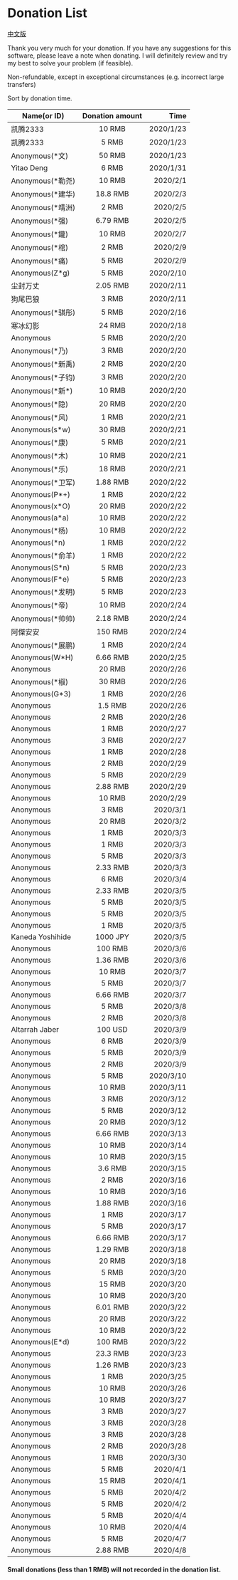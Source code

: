 # Donation List

[中文版](https://github.com/AaronFeng753/Waifu2x-Extension-GUI/blob/master/Donate_list_CN.md)

Thank you very much for your donation. If you have any suggestions for this software, please leave a note when donating. I will definitely review and try my best to solve your problem (if feasible).

Non-refundable, except in exceptional circumstances (e.g. incorrect large transfers)

Sort by donation time.

Name(or ID) | Donation amount | Time
| - | :-: | -: |
| 凯腾2333 | 10 RMB | 2020/1/23 |
| 凯腾2333 | 5 RMB | 2020/1/23 |
| Anonymous(\*文) | 50 RMB | 2020/1/23 |
| Yitao Deng | 6 RMB | 2020/1/31 |
| Anonymous(\*勒尧) | 10 RMB | 2020/2/1 |
| Anonymous(\*建华) | 18.8 RMB | 2020/2/3 |
| Anonymous(\*靖洲) | 2 RMB | 2020/2/5 |
| Anonymous(\*强) | 6.79 RMB | 2020/2/5 |
| Anonymous(\*鑨) | 10 RMB | 2020/2/7 |
| Anonymous(\*棺) | 2 RMB | 2020/2/9 |
| Anonymous(\*痛) | 5 RMB | 2020/2/9 |
| Anonymous(Z\*g) | 5 RMB | 2020/2/10 |
| 尘封万丈 | 2.05 RMB | 2020/2/11 |
| 狗尾巴狼 | 3 RMB | 2020/2/11 |
| Anonymous(\*骐彤) | 5 RMB | 2020/2/16 |
| 寒冰幻影 | 24 RMB | 2020/2/18 |
| Anonymous| 5 RMB | 2020/2/20 |
| Anonymous(\*乃) | 3 RMB | 2020/2/20 |
| Anonymous(\*新禹) | 2 RMB | 2020/2/20 |
| Anonymous(\*子钧) | 3 RMB | 2020/2/20 |
| Anonymous(\*新\*) | 10 RMB | 2020/2/20 |
| Anonymous(\*隐) | 20 RMB | 2020/2/20 |
| Anonymous(\*风) | 1 RMB | 2020/2/21 |
| Anonymous(s\*w) | 30 RMB | 2020/2/21 |
| Anonymous(\*康) | 5 RMB | 2020/2/21 |
| Anonymous(\*木) | 10 RMB | 2020/2/21 |
| Anonymous(\*乐) | 18 RMB | 2020/2/21 |
| Anonymous(\*卫军) | 1.88 RMB | 2020/2/22 |
| Anonymous(P\*+) | 1 RMB | 2020/2/22 |
| Anonymous(x\*O) | 20 RMB | 2020/2/22 |
| Anonymous(a\*a) | 10 RMB | 2020/2/22 |
| Anonymous(\*杨) | 10 RMB | 2020/2/22 |
| Anonymous(\*n) | 1 RMB | 2020/2/22 |
| Anonymous(\*俞羊) | 1 RMB | 2020/2/22 |
| Anonymous(S\*n) | 5 RMB | 2020/2/23 |
| Anonymous(F\*e) | 5 RMB | 2020/2/23 |
| Anonymous(\*发明) | 5 RMB | 2020/2/23 |
| Anonymous(\*帝) | 10 RMB | 2020/2/24 |
| Anonymous(\*帅帅) | 2.18 RMB | 2020/2/24 |
| 阿傑安安 | 150 RMB | 2020/2/24 |
| Anonymous(\*展鹏) | 1 RMB | 2020/2/24 |
| Anonymous(W\*H) | 6.66 RMB | 2020/2/25 |
| Anonymous | 20 RMB | 2020/2/26 |
| Anonymous(\*椒) | 30 RMB | 2020/2/26 |
| Anonymous(G\*3) | 1 RMB | 2020/2/26 |
| Anonymous | 1.5 RMB | 2020/2/26 |
| Anonymous | 2 RMB | 2020/2/26 |
| Anonymous | 1 RMB | 2020/2/27 |
| Anonymous | 3 RMB | 2020/2/27 |
| Anonymous | 1 RMB | 2020/2/28 |
| Anonymous | 2 RMB | 2020/2/29 |
| Anonymous | 5 RMB | 2020/2/29 |
| Anonymous | 2.88 RMB | 2020/2/29 |
| Anonymous | 10 RMB | 2020/2/29 |
| Anonymous | 3 RMB | 2020/3/1 |
| Anonymous | 20 RMB | 2020/3/2 |
| Anonymous | 1 RMB | 2020/3/3 |
| Anonymous | 1 RMB | 2020/3/3 |
| Anonymous | 5 RMB | 2020/3/3 |
| Anonymous | 2.33 RMB | 2020/3/3 |
| Anonymous | 6 RMB | 2020/3/4 |
| Anonymous | 2.33 RMB | 2020/3/5 |
| Anonymous | 5 RMB | 2020/3/5 |
| Anonymous | 5 RMB | 2020/3/5 |
| Anonymous | 1 RMB | 2020/3/5 |
| Kaneda Yoshihide | 1000 JPY | 2020/3/5 |
| Anonymous | 100 RMB | 2020/3/6 |
| Anonymous | 1.36 RMB | 2020/3/6 |
| Anonymous | 10 RMB | 2020/3/7 |
| Anonymous | 5 RMB | 2020/3/7 |
| Anonymous | 6.66 RMB | 2020/3/7 |
| Anonymous | 5 RMB | 2020/3/8 |
| Anonymous | 2 RMB | 2020/3/8 |
| Altarrah Jaber | 100 USD | 2020/3/9 |
| Anonymous | 6 RMB | 2020/3/9 |
| Anonymous | 5 RMB | 2020/3/9 |
| Anonymous | 2 RMB | 2020/3/9 |
| Anonymous | 5 RMB | 2020/3/10 |
| Anonymous | 10 RMB | 2020/3/11 |
| Anonymous | 3 RMB | 2020/3/12 |
| Anonymous | 5 RMB | 2020/3/12 |
| Anonymous | 20 RMB | 2020/3/12 |
| Anonymous | 6.66 RMB | 2020/3/13 |
| Anonymous | 10 RMB | 2020/3/14 |
| Anonymous | 10 RMB | 2020/3/15 |
| Anonymous | 3.6 RMB | 2020/3/15 |
| Anonymous | 2 RMB | 2020/3/16 |
| Anonymous | 10 RMB | 2020/3/16 |
| Anonymous | 1.88 RMB | 2020/3/16 |
| Anonymous | 1 RMB | 2020/3/17 |
| Anonymous | 5 RMB | 2020/3/17 |
| Anonymous | 6.66 RMB | 2020/3/17 |
| Anonymous | 1.29 RMB | 2020/3/18 |
| Anonymous | 20 RMB | 2020/3/18 |
| Anonymous | 5 RMB | 2020/3/20 |
| Anonymous | 15 RMB | 2020/3/20 |
| Anonymous | 10 RMB | 2020/3/20 |
| Anonymous | 6.01 RMB | 2020/3/22 |
| Anonymous | 20 RMB | 2020/3/22 |
| Anonymous | 10 RMB | 2020/3/22 |
| Anonymous(E\*d) | 100 RMB | 2020/3/22 |
| Anonymous | 23.3 RMB | 2020/3/23 |
| Anonymous | 1.26 RMB | 2020/3/23 |
| Anonymous | 1 RMB | 2020/3/25 |
| Anonymous | 10 RMB | 2020/3/26 |
| Anonymous | 10 RMB | 2020/3/27 |
| Anonymous | 3 RMB | 2020/3/27 |
| Anonymous | 3 RMB | 2020/3/28 |
| Anonymous | 3 RMB | 2020/3/28 |
| Anonymous | 2 RMB | 2020/3/28 |
| Anonymous | 1 RMB | 2020/3/30 |
| Anonymous | 5 RMB | 2020/4/1 |
| Anonymous | 15 RMB | 2020/4/1 |
| Anonymous | 5 RMB | 2020/4/2 |
| Anonymous | 5 RMB | 2020/4/2 |
| Anonymous | 5 RMB | 2020/4/4 |
| Anonymous | 10 RMB | 2020/4/4 |
| Anonymous | 5 RMB | 2020/4/7 |
| Anonymous | 2.88 RMB | 2020/4/8 |

#### Small donations (less than 1 RMB) will not recorded in the donation list.
